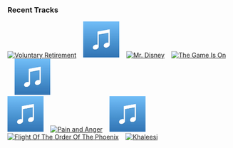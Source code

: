 ### Recent Tracks
[<img src='https://lastfm.freetls.fastly.net/i/u/300x300/750c4fd0e12446d8bf69661a248cbee7.png' width='16%' height='16%' alt='Voluntary Retirement'>](https://www.last.fm/music/thomas%2bnewman/_/voluntary%2bretirement)&nbsp;&nbsp;&nbsp;&nbsp;[<img src='https://github.com/atfinke/atfinke/blob/master/placeholder.jpeg?raw=true' width='16%' height='16%' alt='Come Back To Us'>](https://www.last.fm/music/thomas%2bnewman/_/come%2bback%2bto%2bus)&nbsp;&nbsp;&nbsp;&nbsp;[<img src='https://lastfm.freetls.fastly.net/i/u/300x300/0f4acacce00b437ec37045cb97d80d47.png' width='16%' height='16%' alt='Mr. Disney'>](https://www.last.fm/music/thomas%2bnewman/_/mr.%2bdisney)&nbsp;&nbsp;&nbsp;&nbsp;[<img src='https://lastfm.freetls.fastly.net/i/u/300x300/bfb91a5ba3124bf5b67a3a9dde93eb50.png' width='16%' height='16%' alt='The Game Is On'>](https://www.last.fm/music/david%2barnold%2b%2526%2bmichael%2bprice/_/the%2bgame%2bis%2bon)&nbsp;&nbsp;&nbsp;&nbsp;[<img src='https://github.com/atfinke/atfinke/blob/master/placeholder.jpeg?raw=true' width='16%' height='16%' alt='SimCity Trailer'>](https://www.last.fm/music/chris%2btilton/_/simcity%2btrailer)&nbsp;&nbsp;&nbsp;&nbsp;<br>[<img src='https://github.com/atfinke/atfinke/blob/master/placeholder.jpeg?raw=true' width='16%' height='16%' alt='Writings On The Wall - Instrumental'>](https://www.last.fm/music/thomas%2bnewman/_/writing%2527s%2bon%2bthe%2bwall%2b-%2binstrumental)&nbsp;&nbsp;&nbsp;&nbsp;[<img src='https://lastfm.freetls.fastly.net/i/u/300x300/263ea66d6a92420fbe490ee45cb0e6d6.png' width='16%' height='16%' alt='Pain and Anger'>](https://www.last.fm/music/henry%2bjackman/_/pain%2band%2banger)&nbsp;&nbsp;&nbsp;&nbsp;[<img src='https://github.com/atfinke/atfinke/blob/master/placeholder.jpeg?raw=true' width='16%' height='16%' alt='The Cleaner - From "Toy Story 2"'>](https://www.last.fm/music/randy%2bnewman/_/the%2bcleaner%2b-%2bfrom%2b%2522toy%2bstory%2b2%2522)&nbsp;&nbsp;&nbsp;&nbsp;[<img src='https://lastfm.freetls.fastly.net/i/u/300x300/c136a753ae4f7e60c8c9f0486954cd53.png' width='16%' height='16%' alt='Flight Of The Order Of The Phoenix'>](https://www.last.fm/music/nicholas%2bhooper/_/flight%2bof%2bthe%2border%2bof%2bthe%2bphoenix)&nbsp;&nbsp;&nbsp;&nbsp;[<img src='https://lastfm.freetls.fastly.net/i/u/300x300/59a2ee4345a44eb360ae67225eb58dbd.png' width='16%' height='16%' alt='Khaleesi'>](https://www.last.fm/music/ramin%2bdjawadi/_/khaleesi)&nbsp;&nbsp;&nbsp;&nbsp;<br>